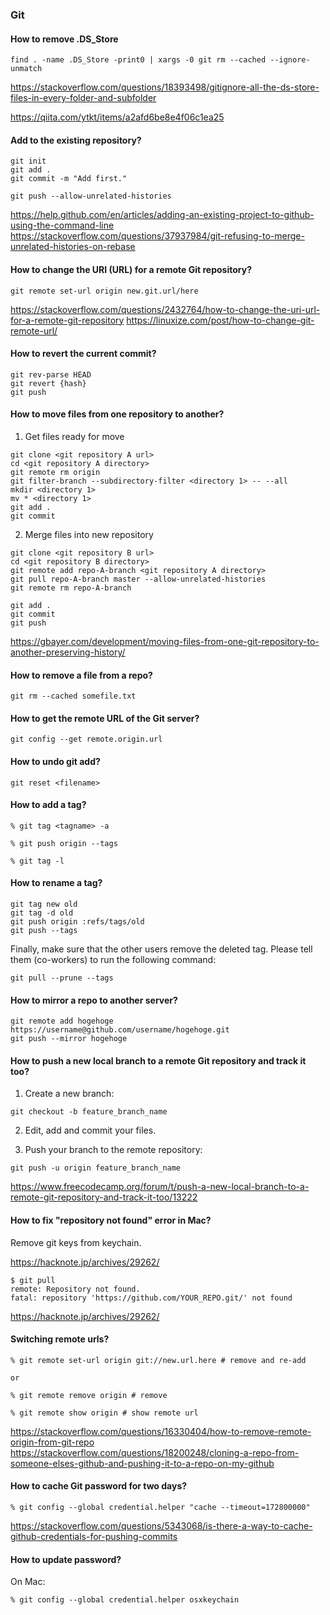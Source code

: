 ### Git

#### How to remove .DS_Store

```
find . -name .DS_Store -print0 | xargs -0 git rm --cached --ignore-unmatch
```

https://stackoverflow.com/questions/18393498/gitignore-all-the-ds-store-files-in-every-folder-and-subfolder

https://qiita.com/ytkt/items/a2afd6be8e4f06c1ea25


#### Add to the existing repository?

```
git init
git add .
git commit -m "Add first."

git push --allow-unrelated-histories
```
https://help.github.com/en/articles/adding-an-existing-project-to-github-using-the-command-line
https://stackoverflow.com/questions/37937984/git-refusing-to-merge-unrelated-histories-on-rebase


#### How to change the URI (URL) for a remote Git repository?

```
git remote set-url origin new.git.url/here
```
https://stackoverflow.com/questions/2432764/how-to-change-the-uri-url-for-a-remote-git-repository
https://linuxize.com/post/how-to-change-git-remote-url/


#### How to revert the current commit?

```
git rev-parse HEAD
git revert {hash}
git push
```

#### How to move files from one repository to another?

1. Get files ready for move

```
git clone <git repository A url>
cd <git repository A directory>
git remote rm origin
git filter-branch --subdirectory-filter <directory 1> -- --all
mkdir <directory 1>
mv * <directory 1>
git add .
git commit
```

2. Merge files into new repository

```
git clone <git repository B url>
cd <git repository B directory>
git remote add repo-A-branch <git repository A directory>
git pull repo-A-branch master --allow-unrelated-histories
git remote rm repo-A-branch
```

```
git add .
git commit
git push
```
https://gbayer.com/development/moving-files-from-one-git-repository-to-another-preserving-history/

#### How to remove a file from a repo?

```
git rm --cached somefile.txt
```


#### How to get the remote URL of the Git server?

```
git config --get remote.origin.url
```

#### How to undo git add?

```
git reset <filename>
```

#### How to add a tag?

```
% git tag <tagname> -a

% git push origin --tags

% git tag -l
```

#### How to rename a tag?

```
git tag new old
git tag -d old
git push origin :refs/tags/old
git push --tags
```

Finally, make sure that the other users remove the deleted tag. Please tell them (co-workers) to run the following command:

```
git pull --prune --tags
```

#### How to mirror a repo to another server?

```
git remote add hogehoge https://username@github.com/username/hogehoge.git
git push --mirror hogehoge
```

#### How to push a new local branch to a remote Git repository and track it too?

1. Create a new branch:
```
git checkout -b feature_branch_name
```

2. Edit, add and commit your files.

3. Push your branch to the remote repository:
```
git push -u origin feature_branch_name
```

https://www.freecodecamp.org/forum/t/push-a-new-local-branch-to-a-remote-git-repository-and-track-it-too/13222

#### How to fix "repository not found" error in Mac?

Remove git keys from keychain.

https://hacknote.jp/archives/29262/

```
$ git pull
remote: Repository not found.
fatal: repository 'https://github.com/YOUR_REPO.git/' not found
```

https://hacknote.jp/archives/29262/

#### Switching remote urls?

```
% git remote set-url origin git://new.url.here # remove and re-add

or

% git remote remove origin # remove

% git remote show origin # show remote url
```

https://stackoverflow.com/questions/16330404/how-to-remove-remote-origin-from-git-repo
https://stackoverflow.com/questions/18200248/cloning-a-repo-from-someone-elses-github-and-pushing-it-to-a-repo-on-my-github


#### How to cache Git password for two days?

```
% git config --global credential.helper "cache --timeout=172800000"
```

https://stackoverflow.com/questions/5343068/is-there-a-way-to-cache-github-credentials-for-pushing-commits

#### How to update password?

On Mac:

```
% git config --global credential.helper osxkeychain
```

